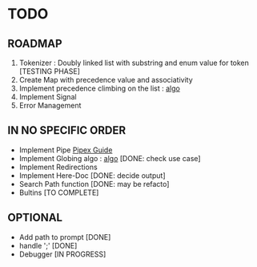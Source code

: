 # TODO
## ROADMAP
1. Tokenizer : Doubly linked list with substring and enum value for token [TESTING PHASE]
2. Create Map with precedence value and associativity
3. Implement precedence climbing on the list : [algo](https://eli.thegreenplace.net/2012/08/02/parsing-expressions-by-precedence-climbing)
4. Implement Signal
5. Error Management

## IN NO SPECIFIC ORDER
* Implement Pipe [Pipex Guide](https://reactive.so/post/42-a-comprehensive-guide-to-pipex)
* Implement Globing algo : [algo](https://www.gmarik.info/blog/2020/understanding-glob-matching/)    [DONE: check use case]
* Implement Redirections
* Implement Here-Doc [DONE: decide output]
* Search Path function [DONE: may be refacto]
* Bultins [TO COMPLETE]

## OPTIONAL
* Add path to prompt [DONE]
* handle ';' [DONE]
* Debugger [IN PROGRESS]
